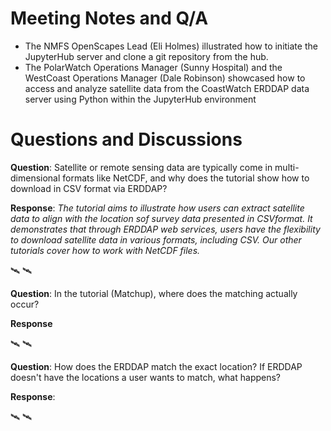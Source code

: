 # Meeting Notes and Q/A

* The NMFS OpenScapes Lead (Eli Holmes) illustrated how to initiate the JupyterHub server and clone a git repository from the hub.
* The PolarWatch Operations Manager (Sunny Hospital) and the WestCoast Operations Manager (Dale Robinson) showcased how to access and analyze satellite data from the CoastWatch ERDDAP data server using Python within the JupyterHub environment
  
# Questions and Discussions

__Question__: Satellite or remote sensing data are typically come in multi-dimensional formats like NetCDF, and why does the tutorial show how to download in CSV format via ERDDAP?

__Response__: _The tutorial aims to illustrate how users can extract satellite data to align with the location sof survey data presented in CSVformat. It demonstrates that through ERDDAP web services, users have the flexibility to download satellite data in various formats, including CSV. Our other tutorials cover how to work with NetCDF files._

🛰️ 🛰️

__Question__:  In the tutorial (Matchup), where does the matching actually occur?

__Response__

🛰️ 🛰️

__Question__: How does the ERDDAP match the exact location? If ERDDAP doesn't have the locations a user wants to match, what happens?

__Response__:  

🛰️ 🛰️

